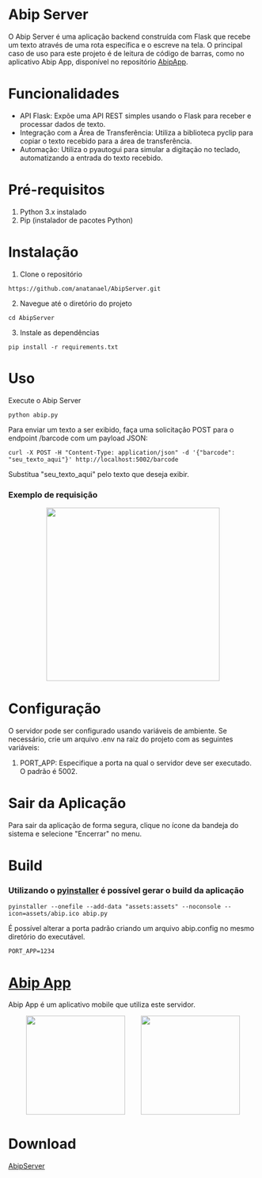 # Abip Server

O Abip Server é uma aplicação backend construída com Flask que recebe um texto através de uma rota específica e o escreve na tela. O principal caso de uso para este projeto é de leitura de código de barras, como no aplicativo Abip App, disponível no repositório [AbipApp](https://github.com/anatanael/AbipApp).

# Funcionalidades

- API Flask: Expõe uma API REST simples usando o Flask para receber e processar dados de texto.
- Integração com a Área de Transferência: Utiliza a biblioteca pyclip para copiar o texto recebido para a área de transferência.
- Automação: Utiliza o pyautogui para simular a digitação no teclado, automatizando a entrada do texto recebido.

# Pré-requisitos

1. Python 3.x instalado
2. Pip (instalador de pacotes Python)

# Instalação

1. Clone o repositório

```
https://github.com/anatanael/AbipServer.git
```

2. Navegue até o diretório do projeto

```
cd AbipServer
```

3. Instale as dependências

```
pip install -r requirements.txt
```

# Uso

Execute o Abip Server

```
python abip.py
```

Para enviar um texto a ser exibido, faça uma solicitação POST para o endpoint /barcode com um payload JSON:

```
curl -X POST -H "Content-Type: application/json" -d '{"barcode": "seu_texto_aqui"}' http://localhost:5002/barcode
```

Substitua "seu_texto_aqui" pelo texto que deseja exibir.

### Exemplo de requisição

<p align="center">
 <img src="https://github.com/anatanael/AbipServer/assets/51931199/02b46b4e-6f6b-4be9-b0ab-3eb624df5994" width="350" />
</p>

# Configuração

O servidor pode ser configurado usando variáveis de ambiente. Se necessário, crie um arquivo .env na raiz do projeto com as seguintes variáveis:

1. PORT_APP: Especifique a porta na qual o servidor deve ser executado. O padrão é 5002.

# Sair da Aplicação

Para sair da aplicação de forma segura, clique no ícone da bandeja do sistema e selecione "Encerrar" no menu.

# Build

### Utilizando o [pyinstaller](https://pyinstaller.org/) é possível gerar o build da aplicação

```
pyinstaller --onefile --add-data "assets:assets" --noconsole --icon=assets/abip.ico abip.py
```

É possível alterar a porta padrão criando um arquivo abip.config no mesmo diretório do executável.

```
PORT_APP=1234
```

# [Abip App](https://github.com/anatanael/AbipApp)

Abip App é um aplicativo mobile que utiliza este servidor.

<p align="center">
 <img src="https://github.com/anatanael/AbipServer/assets/51931199/2e28d8a3-9262-4965-9e68-40e05ec1cf16" width="200" />
&nbsp;&nbsp;&nbsp;&nbsp;&nbsp;&nbsp;
 <img src="https://github.com/anatanael/AbipServer/assets/51931199/62c9f742-3932-44b8-9696-ba08014d10e4" width="200" />

</p>

# Download

[AbipServer](https://github.com/anatanael/AbipServer/releases)

